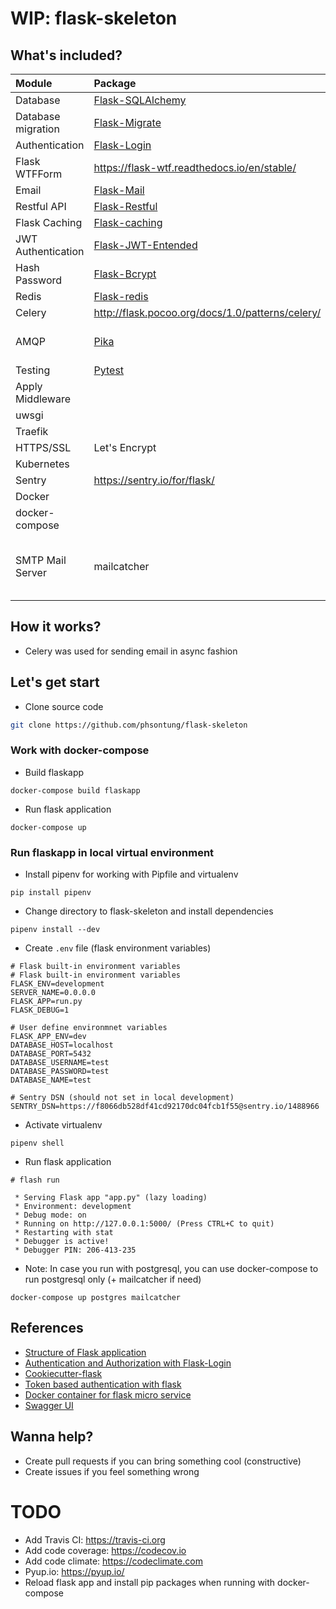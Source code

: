 # WIP: flask-skeleton

## What's included?

|Module|Package|Description|
|:-----|:------|:----------|
|Database    |[Flask-SQLAlchemy](https://flask-sqlalchemy.palletsprojects.com/en/2.x/)||
|Database migration|[Flask-Migrate](https://flask-migrate.readthedocs.io/en/latest/)||
|Authentication|[Flask-Login](https://flask-login.readthedocs.io/en/latest/)||
|Flask WTFForm|https://flask-wtf.readthedocs.io/en/stable/||
|Email|[Flask-Mail](https://pythonhosted.org/Flask-Mail/)||
|Restful API|[Flask-Restful](https://flask-restful.readthedocs.io/en/latest/)||
|Flask Caching|[Flask-caching](https://flask-caching.readthedocs.io/en/latest/)||
|JWT Authentication|[Flask-JWT-Entended](https://flask-jwt-extended.readthedocs.io/en/latest/)||
|Hash Password|[Flask-Bcrypt](https://flask-bcrypt.readthedocs.io/en/latest/)||
|Redis|[Flask-redis](https://pypi.org/project/flask-redis/)||
|Celery|http://flask.pocoo.org/docs/1.0/patterns/celery/||
|AMQP| [Pika](https://www.rabbitmq.com/tutorials/tutorial-one-python.html) |Working with RabbitMQ |
|Testing|[Pytest](https://docs.pytest.org/en/latest/)||
|Apply Middleware|||
|uwsgi|||
|Traefik|||
|HTTPS/SSL|Let's Encrypt||
|Kubernetes|||
|Sentry|https://sentry.io/for/flask/||
|Docker|||
|docker-compose||
|SMTP Mail Server|mailcatcher|Fake smtp email server for testing email|

## How it works?

- Celery was used for sending email in async fashion

## Let's get start
- Clone source code
```bash
git clone https://github.com/phsontung/flask-skeleton
```

### Work with docker-compose
- Build flaskapp
```
docker-compose build flaskapp
```
- Run flask application
```
docker-compose up
```

### Run flaskapp in local virtual environment
- Install pipenv for working with Pipfile and virtualenv
```
pip install pipenv
```

- Change directory to flask-skeleton and install dependencies
```
pipenv install --dev
```

- Create `.env` file (flask environment variables)
```
# Flask built-in environment variables
# Flask built-in environment variables
FLASK_ENV=development
SERVER_NAME=0.0.0.0
FLASK_APP=run.py
FLASK_DEBUG=1

# User define environmnet variables
FLASK_APP_ENV=dev
DATABASE_HOST=localhost
DATABASE_PORT=5432
DATABASE_USERNAME=test
DATABASE_PASSWORD=test
DATABASE_NAME=test

# Sentry DSN (should not set in local development)
SENTRY_DSN=https://f8066db528df41cd92170dc04fcb1f55@sentry.io/1488966
```

- Activate virtualenv
```
pipenv shell
```

- Run flask application
```
# flash run

 * Serving Flask app "app.py" (lazy loading)
 * Environment: development
 * Debug mode: on
 * Running on http://127.0.0.1:5000/ (Press CTRL+C to quit)
 * Restarting with stat
 * Debugger is active!
 * Debugger PIN: 206-413-235
```

- Note: In case you run with postgresql, you can use docker-compose to run postgresql only (+ mailcatcher if need)
```
docker-compose up postgres mailcatcher
```


## References

- [Structure of Flask application](https://lepture.com/en/2018/structure-of-a-flask-project)
- [Authentication and Authorization with Flask-Login](https://scotch.io/tutorials/authentication-and-authorization-with-flask-login)
- [Cookiecutter-flask](https://github.com/cookiecutter-flask/cookiecutter-flask)
- [Token based authentication with flask](https://realpython.com/token-based-authentication-with-flask/)
- [Docker container for flask micro service](https://github.com/AmeyRuikar/D-Flask)
- [Swagger UI](https://towardsdatascience.com/working-with-apis-using-flask-flask-restplus-and-swagger-ui-7cf447deda7f)

## Wanna help?
- Create pull requests if you can bring something cool (constructive)
- Create issues if you feel something wrong

# TODO
- Add Travis CI: https://travis-ci.org
- Add code coverage: https://codecov.io
- Add code climate: https://codeclimate.com
- Pyup.io: https://pyup.io/
- Reload flask app and install pip packages when running with docker-compose
